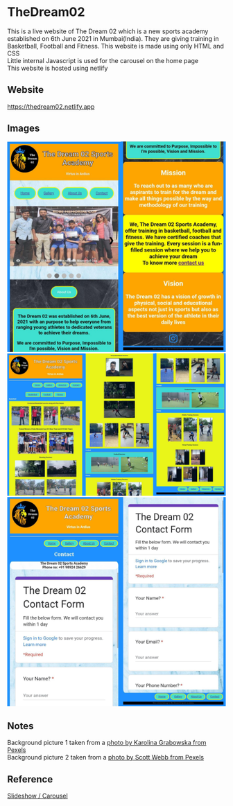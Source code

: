 # TheDream02
This is a live website of The Dream 02 which is a new sports academy established on 6th June 2021 in Mumbai(India). They are giving training in Basketball, Football and Fitness. This website is made using only HTML and CSS<br>
Little internal Javascript is used for the carousel on the home page<br>
This website is hosted using netlify<br>

## Website
<a href="https://thedream02.netlify.app">https://thedream02.netlify.app</a>

## Images
![](ui-ux/ss-home.jpg)
![](ui-ux/ss-gallery.jpg)
![](ui-ux/ss-contact.jpg)

## Notes
Background picture 1 taken from a <a href="https://www.pexels.com/photo/blue-marble-4709428/">photo by Karolina Grabowska from Pexels</a><br>
Background picture 2 taken from a <a href="https://www.pexels.com/photo/pavement-2117938/">photo by Scott Webb from Pexels</a>

## Reference
<a href="https://www.w3schools.com/howto/howto_js_slideshow.asp">Slideshow / Carousel</a>